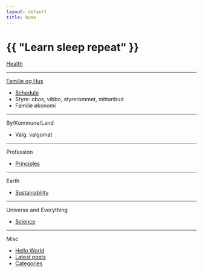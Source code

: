 ```yaml
---
layout: default
title: home
---
```

# {{ "Learn sleep repeat" }}

[Health](/2024/07/11/health.html)

---

[Familie og Hus](/2025/01/28/hus.html)
* [Schedule](https://github.com/streamcode9/os/blob/main/README.md)
* Styre: obos, vibbo, styrerommet, mittanbud
* Familie økonomi

---

By/Kommune/Land
* Valg: valgomat

---

Profession
* [Principles](https://github.com/streamcode9/software-design/blob/master/README.md)

---

Earth
* [Sustainability](https://en.wikipedia.org/wiki/Sustainability)

---

Universe and Everything
* [Science](/2024/01/02/science.html)

---

Misc
* [Hello World](/hello-world/)
* [Latest posts](/pages/blog)
* [Categories](/pages/categories)

